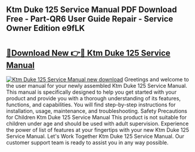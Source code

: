 ## Ktm Duke 125 Service Manual PDF Download Free - Part-QR6 User Guide Repair - Service Owner Edition e9fLK

# <h2><a href="http://cf27590.oget.top/?id=Ktm+Duke+125+Service+Manual">🔗Download New 👉🔴 Ktm Duke 125 Service Manual</a></h2>

[![Ktm Duke 125 Service Manual new download](https://i.imgur.com/5g1atiW.png)](http://cf27590.oget.top/?id=Ktm+Duke+125+Service+Manual)
Greetings and welcome to the user manual for your newly assembled Ktm Duke 125 Service Manual. This manual is specifically designed to help you get started with your product and provide you with a thorough understanding of its features, functions, and capabilities. You will find step-by-step instructions for installation, usage, maintenance, and troubleshooting. Safety Precautions for Children Ktm Duke 125 Service Manual This product is not suitable for children under age and should be used with adult supervision. Experience the power of list of features at your fingertips with your new Ktm Duke 125 Service Manual. Let's Work Together Ktm Duke 125 Service Manual. Our customer support team is ready to assist you in any way possible.
